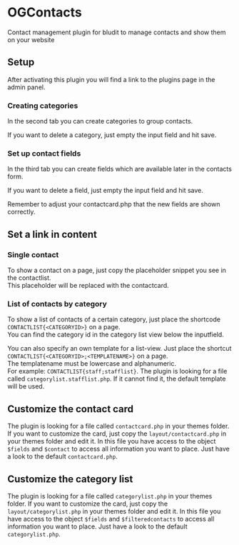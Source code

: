 # OGContacts

Contact management plugin for bludit to manage contacts and show them on your website

## Setup

After activating this plugin you will find a link to the plugins page in the admin panel.

### Creating categories

In the second tab you can create categories to group contacts.

If you want to delete a category, just empty the input field and hit save.

### Set up contact fields

In the third tab you can create fields which are available later in the contacts form.

If you want to delete a field, just empty the input field and hit save.

Remember to adjust your contactcard.php that the new fields are shown correctly.

## Set a link in content

### Single contact

To show a contact on a page, just copy the placeholder snippet you see in the contactlist.  
This placeholder will be replaced with the contactcard.

### List of contacts by category

To show a list of contacts of a certain category, just place the shortcode ``CONTACTLIST{<CATEGORYID>}`` on a page.  
You can find the category id in the category list view below the inputfield.

You can also specify an own template for a list-view. Just place the shortcut ``CONTACTLIST{<CATEGORYID>;<TEMPLATENAME>}`` on a page.  
The templatename must be lowercase and alphanumeric.  
For example: ``CONTACTLIST{staff;stafflist}``. The plugin is looking for a file called ``categorylist.stafflist.php``. If it cannot find it,
the default template will be used.

## Customize the contact card

The plugin is looking for a file called ``contactcard.php`` in your themes folder. If you want to customize the card, just copy the ``layout/contactcard.php`` in your themes folder and edit it. In this file you have access to the object ``$fields`` and ``$contact`` to access all information you want to place. Just have a look to the default ``contactcard.php``.

## Customize the category list

The plugin is looking for a file called ``categorylist.php`` in your themes folder. If you want to customize the card, just copy the ``layout/categorylist.php`` in your themes folder and edit it. In this file you have access to the object ``$fields`` and ``$filteredcontacts`` to access all information you want to place. Just have a look to the default ``categorylist.php``.